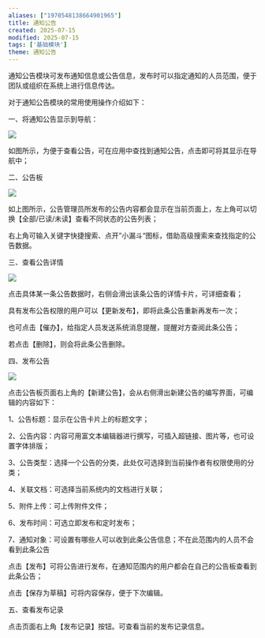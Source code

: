 ```yaml
---
aliases: ["1970548138664901965"]
title: 通知公告
created: 2025-07-15
modified: 2025-07-15
tags: ['基础模块']
theme: 通知公告
---
```


通知公告模块可发布通知信息或公告信息，发布时可以指定通知的人员范围，便于团队或组织在系统上进行信息传达。

对于通知公告模块的常用使用操作介绍如下：

一、将通知公告显示到导航：

![](https://myhelpdoc.oss-cn-heyuan.aliyuncs.com/mdimages/028c21d7b1ca25c68d1c6b4f40f49b89.jpg)

如图所示，为便于查看公告，可在应用中查找到通知公告，点击即可将其显示在导航中；

二、公告板

![](https://myhelpdoc.oss-cn-heyuan.aliyuncs.com/mdimages/5e09e233ee63f8b806db115dd79fc991.jpg)

如上图所示，公告管理员所发布的公告内容都会显示在当前页面上，左上角可以切换【全部/已读/未读】查看不同状态的公告列表；

右上角可输入关键字快捷搜索、点开”小漏斗“图标，借助高级搜索来查找指定的公告数据。

三、查看公告详情

![](https://myhelpdoc.oss-cn-heyuan.aliyuncs.com/mdimages/6820dbdfc9fe7e12041682a1ede640b3.jpg)

点击具体某一条公告数据时，右侧会滑出该条公告的详情卡片，可详细查看；

具有发布公告权限的用户可以【更新发布】，即将此条公告重新再发布一次；

也可点击【催办】，给指定人员发送系统消息提醒，提醒对方查阅此条公告；

若点击【删除】，则会将此条公告删除。

四、发布公告

![](https://myhelpdoc.oss-cn-heyuan.aliyuncs.com/mdimages/02b17c961529fe487e9a3c79f5cc4aee.jpg)

点击公告板页面右上角的【新建公告】，会从右侧滑出新建公告的编写界面，可编辑的内容如下：

1、公告标题：显示在公告卡片上的标题文字；

2、公告内容：内容可用富文本编辑器进行撰写，可插入超链接、图片等，也可设置字体排版；

3、公告类型：选择一个公告的分类，此处仅可选择到当前操作者有权限使用的分类；

4、关联文档：可选择当前系统内的文档进行关联；

5、附件上传：可上传附件文件；

6、发布时间：可选立即发布和定时发布；

7、通知对象：可设置有哪些人可以收到此条公告信息；不在此范围内的人员不会看到此条公告

点击【发布】可将公告进行发布，在通知范围内的用户都会在自己的公告板查看到此条公告；

点击【保存为草稿】可将内容保存，便于下次编辑。

五、查看发布记录

点击页面右上角【发布记录】按钮。可查看当前的发布记录信息。

